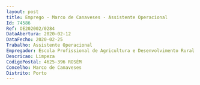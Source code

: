 ```yaml
--- 
layout: post
title: Emprego - Marco de Canaveses - Assistente Operacional
Id: 74586
Ref: OE202002/0284
DataAbertura: 2020-02-12
DataFecho: 2020-02-25
Trabalho: Assistente Operacional
Empregador: Escola Profissional de Agricultura e Desenvolvimento Rural de Marco de Canaveses
Descricao: Limpeza
CodigoPostal: 4625-396 ROSÉM
Concelho: Marco de Canaveses
Distrito: Porto
--- 
```

